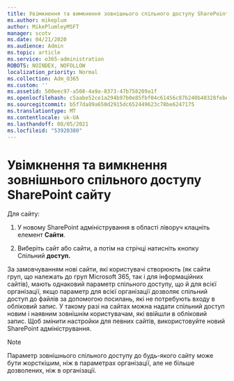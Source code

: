 ```yaml
---
title: Увімкнення та вимкнення зовнішнього спільного доступу SharePoint сайту
ms.author: mikeplum
author: MikePlumleyMSFT
manager: scotv
ms.date: 04/21/2020
ms.audience: Admin
ms.topic: article
ms.service: o365-administration
ROBOTS: NOINDEX, NOFOLLOW
localization_priority: Normal
ms.collection: Adm_O365
ms.custom: ''
ms.assetid: 500eec97-a508-4a9a-8373-47b758209a1f
ms.openlocfilehash: c5aabe52ce1a294b97b0e85fbf04c61456c87b240b40328febe1634aad1a17c6
ms.sourcegitcommit: b5f7da89a650d2915dc652449623c78be6247175
ms.translationtype: MT
ms.contentlocale: uk-UA
ms.lasthandoff: 08/05/2021
ms.locfileid: "53920380"
---
```

# <a name="turn-external-sharing-on-or-off-for-a-sharepoint-site"></a>Увімкнення та вимкнення зовнішнього спільного доступу SharePoint сайту

Для сайту:
  
1. У новому SharePoint адміністрування в області ліворуч клацніть елемент **Сайти**.
    
2. Виберіть сайт або сайти, а потім на стрічці натисніть кнопку Спільний **доступ.**
    
За замовчуванням нові сайти, які користувачі створюють (як сайти груп, що належать до груп Microsoft 365, так і для інформаційних сайтів), мають однаковий параметр спільного доступу, що й для всієї організації, якщо параметр для всієї організації дозволяє спільний доступ до файлів за допомогою посилань, які не потребують входу в обліковий запис. У такому разі на сайтах можна надати спільний доступ новим і наявним зовнішнім користувачам, які ввійшли в обліковий запис. Щоб змінити настройки для певних сайтів, використовуйте новий SharePoint адміністрування.
  
> [!NOTE]
> Параметр зовнішнього спільного доступу до будь-якого сайту може бути жорсткішим, ніж в параметрах організації, але не більше дозволених, ніж в організації. 
  

